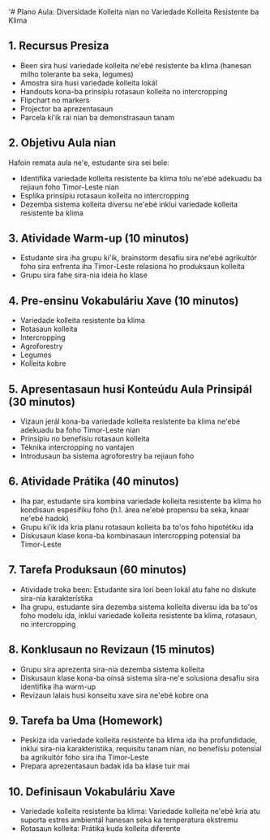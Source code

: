 '# Plano Aula: Diversidade Kolleita nian no Variedade Kolleita Resistente ba Klima

## 1. Recursus Presiza

- Been sira husi variedade kolleita ne'ebé resistente ba klima (hanesan milho tolerante ba seka, legumes)
- Amostra sira husi variedade kolleita lokál
- Handouts kona-ba prinsípiu rotasaun kolleita no intercropping
- Flipchart no markers
- Projector ba aprezentasaun
- Parcela ki'ik rai nian ba demonstrasaun tanam

## 2. Objetivu Aula nian

Hafoin remata aula ne'e, estudante sira sei bele:
- Identifika variedade kolleita resistente ba klima tolu ne'ebé adekuadu ba rejiaun foho Timor-Leste nian
- Esplika prinsípiu rotasaun kolleita no intercropping
- Dezemba sistema kolleita diversu ne'ebé inklui variedade kolleita resistente ba klima

## 3. Atividade Warm-up (10 minutos)

- Estudante sira iha grupu ki'ik, brainstorm desafiu sira ne'ebé agrikultór foho sira enfrenta iha Timor-Leste relasiona ho produksaun kolleita
- Grupu sira fahe sira-nia ideia ho klase

## 4. Pre-ensinu Vokabuláriu Xave (10 minutos)

- Variedade kolleita resistente ba klima
- Rotasaun kolleita
- Intercropping
- Agroforestry
- Legumes
- Kolleita kobre

## 5. Apresentasaun husi Konteúdu Aula Prinsipál (30 minutos)

- Vizaun jerál kona-ba variedade kolleita resistente ba klima ne'ebé adekuadu ba foho Timor-Leste nian
- Prinsípiu no benefísiu rotasaun kolleita
- Téknika intercropping no vantajen
- Introdusaun ba sistema agroforestry ba rejiaun foho

## 6. Atividade Prátika (40 minutos)

- Iha par, estudante sira kombina variedade kolleita resistente ba klima ho kondisaun espesífiku foho (h.l. área ne'ebé propensu ba seka, knaar ne'ebé hadok)
- Grupu ki'ik ida kria planu rotasaun kolleita ba to'os foho hipotétiku ida
- Diskusaun klase kona-ba kombinasaun intercropping potensial ba Timor-Leste

## 7. Tarefa Produksaun (60 minutos)

- Atividade troka been: Estudante sira lori been lokál atu fahe no diskute sira-nia karakterístika
- Iha grupu, estudante sira dezemba sistema kolleita diversu ida ba to'os foho modelu ida, inklui variedade kolleita resistente ba klima, rotasaun, no intercropping

## 8. Konklusaun no Revizaun (15 minutos)

- Grupu sira aprezenta sira-nia dezemba sistema kolleita
- Diskusaun klase kona-ba oinsá sistema sira-ne'e solusiona desafiu sira identifika iha warm-up
- Revizaun lalais husi konseitu xave sira ne'ebé kobre ona

## 9. Tarefa ba Uma (Homework)

- Peskiza ida variedade kolleita resistente ba klima ida iha profundidade, inklui sira-nia karakterístika, requisitu tanam nian, no benefísiu potensial ba agrikultór foho sira iha Timor-Leste
- Prepara aprezentasaun badak ida ba klase tuir mai

## 10. Definisaun Vokabuláriu Xave

- Variedade kolleita resistente ba klima: Variedade kolleita ne'ebé kria atu suporta estres ambientál hanesan seka ka temperatura ekstremu
- Rotasaun kolleita: Prátika kuda kolleita diferente